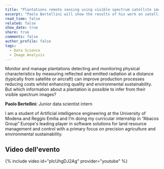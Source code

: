 ```yaml
---
title: "Plantations remote sensing using visible spectrum satellite images"
excerpt: "Paolo Bertellini will show the results of his work on satellite images for plantations detection and monitoring"
read_time: false
related: false
show_date: true
share: true
comments: false
author_profile: false
tags:
  - Data Science
  - Image Analysis
---
```


Monitor and manage plantations detecting and monitoring physical characteristics by measuring reflected and emitted radiation at a distance (typically from satellite or aircraft) can improve production processes reducing costs whilst enhancing quality and environmental sustainability. But which information about a plantation is possible to infer from their visible spectrum images? 

**Paolo Bertellini**: Junior data scientist intern 

I am a student of Artificial intelligence engineering at the University of Modena and Reggio Emilia and I’m doing my curricular internship in “Abacos Group” Europe's leading player in software solutions for land resource management and control with a primary focus on precision agriculture and environmental sustainability.

## Video dell'evento

{% include video id="pIcUhgDJ2Ag" provider="youtube" %}
